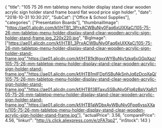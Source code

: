 {
	"title": "105 75 26 mm tabletop menu holder display stand clear wooden acrylic sign holder stand frame board flat wood price sign holder",
	"date": "2018-10-31 10:30:20",
	"SubCat": ["Office & School Supplies"],
	"categories": ["Presentation Boards"],
	"thumbnailImage": "https://ae01.alicdn.com/kf/HTB1_3PrxACWBuNjy0Faq6xUlXXaC/105-75-26-mm-tabletop-menu-holder-display-stand-clear-wooden-acrylic-sign-holder-stand-frame.jpg_220x220.jpg",
	"BigImage": ["https://ae01.alicdn.com/kf/HTB1_3PrxACWBuNjy0Faq6xUlXXaC/105-75-26-mm-tabletop-menu-holder-display-stand-clear-wooden-acrylic-sign-holder-stand-frame.jpg","https://ae01.alicdn.com/kf/HTB1k9IgxxWYBuNjy1zkq6xGGpXaz/105-75-26-mm-tabletop-menu-holder-display-stand-clear-wooden-acrylic-sign-holder-stand-frame.jpg","https://ae01.alicdn.com/kf/HTB1mIFDpfiSBuNkSnhJq6zDcpXaQ/105-75-26-mm-tabletop-menu-holder-display-stand-clear-wooden-acrylic-sign-holder-stand-frame.jpg","https://ae01.alicdn.com/kf/HTB13BTaxuSSBuNjy0Flq6zBpVXaR/105-75-26-mm-tabletop-menu-holder-display-stand-clear-wooden-acrylic-sign-holder-stand-frame.jpg","https://ae01.alicdn.com/kf/HTB1aWDbxAyWBuNjy0Fpq6yssXXan/105-75-26-mm-tabletop-menu-holder-display-stand-clear-wooden-acrylic-sign-holder-stand-frame.jpg"],
	"actualPrice": 3.56,
	"comparePrice": 4.56,
	"linkurl": "http://s.click.aliexpress.com/e/zFA7qp2",
	"inStock": 143
}
